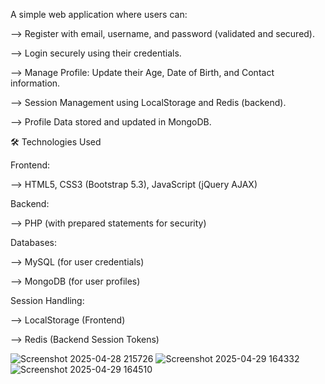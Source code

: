 A simple web application where users can:

--> Register with email, username, and password (validated and secured).

--> Login securely using their credentials.

--> Manage Profile: Update their Age, Date of Birth, and Contact information.

--> Session Management using LocalStorage and Redis (backend).

--> Profile Data stored and updated in MongoDB.

🛠️ Technologies Used

Frontend:

--> HTML5, CSS3 (Bootstrap 5.3), JavaScript (jQuery AJAX)

Backend:

--> PHP (with prepared statements for security)

Databases:

--> MySQL (for user credentials)

--> MongoDB (for user profiles)

Session Handling:

--> LocalStorage (Frontend)

--> Redis (Backend Session Tokens)

![Screenshot 2025-04-28 215726](https://github.com/user-attachments/assets/547963e2-1c22-4a08-94bd-49ce8245284b)
![Screenshot 2025-04-29 164332](https://github.com/user-attachments/assets/8a811dc1-2a7b-4f6b-bc42-cb7dc5f97fff)
![Screenshot 2025-04-29 164510](https://github.com/user-attachments/assets/c3f314f6-9334-4a85-9e78-e37ff0e2a8a5)



